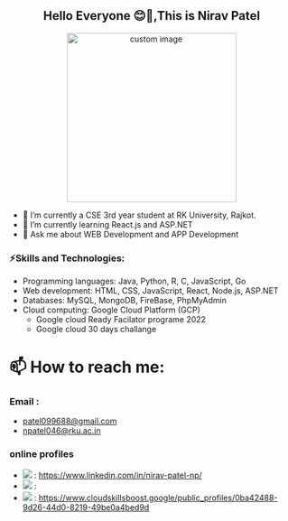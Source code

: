 # <h2 align="center"> Hello Everyone 😊👋,This is Nirav Patel </h2>
<p align="center">
  <img src="https://user-images.githubusercontent.com/90965107/216408397-75ddead8-76a3-4c96-8d42-ec15befe01c8.gif" height="300px" width="300px" alt="custom image"/>
</p>

<!--
**NIRAV-PATEL-15/NIRAV-PATEL-15** is a ✨ _special_ ✨ repository because its `README.md` (this file) appears on your GitHub profile.
-->
<!--
Here are some ideas to get you started:
-->
- 🔭 I’m currently a CSE 3rd year student at RK University, Rajkot. 
- 🌱 I’m currently learning React.js and ASP.NET
- 💬 Ask me about WEB Development and APP Development
### ⚡Skills and Technologies:
+ Programming languages: Java, Python, R, C, JavaScript, Go
+ Web development: HTML, CSS, JavaScript, React, Node.js, ASP.NET
+ Databases: MySQL, MongoDB, FireBase, PhpMyAdmin
+ Cloud computing:  Google Cloud Platform (GCP) 
  - Google cloud Ready Facilator programe 2022
  - Google cloud 30 days challange
  
# 📫 How to reach me: 
### Email : 
- patel099688@gmail.com
- npatel046@rku.ac.in
### online profiles
- <img src="https://img.shields.io/badge/LinkedIn-0077B5?style=for-the-badge&logo=linkedin&logoColor=white" /> : https://www.linkedin.com/in/nirav-patel-np/
- <img src="https://img.shields.io/badge/Instagram-E4405F?style=for-the-badge&logo=instagram&logoColor=white" /> : 
- <img style="margin-top:2px;" src="https://img.shields.io/badge/Google_Cloud-4285F4?style=for-the-badge&logo=google-cloud&logoColor=white" />   :  https://www.cloudskillsboost.google/public_profiles/0ba42488-9d26-44d0-8219-49be0a4bed9d


